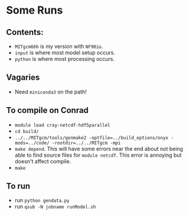 # Some Runs

## Contents:

  - `MITgcm66h` is my version with `NF90io`.
  - `input` is where most model setup occurs.
  - `python` is where most processing occurs.

## Vagaries

   - Need `miniconda3` on the path!

## To compile on Conrad

  - `module load cray-netcdf-hdf5parallel`
  - `cd build/`
  - `../../MITgcm/tools/genmake2 -optfile=../build_options/onyx -mods=../code/ -rootdir=../../MITgcm -mpi`
  - `make depend`.  This will have some errors near the end about not being able to find source files for `module netcdf`.  This error is annoying but doesn't affect compile.
  - `make`

## To run

  - run `python gendata.py`
  - run `qsub -N jobname runModel.sh`
